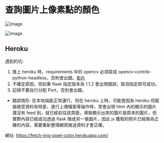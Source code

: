 # 查詢圖片上像素點的顏色

![image](https://user-images.githubusercontent.com/96753049/180815259-96ec9a7f-0d65-4b33-af0e-9225b0d65f2c.png)

![image](https://user-images.githubusercontent.com/96753049/180815521-beb0f28f-fa64-4342-a0fb-1fc06ee99b16.png)


## Heroku
遇到的坑: 
1. 推上 heroku 時，requirements 中的 opencv 必須寫成 opencv-contrib-python-headless，否則會出錯。[影片](https://www.youtube.com/watch?v=9GCLwYlM8cc&t=312s&ab_channel=ProgrammingFever "懸停顯示")
2. 不確定原因，但如果 flask 指定版本為 1.1.2 會出現錯誤，取消指定即可成功。
3. 記得不要自行分配 Port，否則會出錯。

* 錯誤情形: 
在本地端能正常運行，但在 heroku 上時，可能會因為 heroku 伺服器接受資料有時差，進行上傳檔案等操作時，常會出現 html 內的顯示的圖片還沒有 feed 到，就已經前往該頁面，導致顯示出來的圖片是原本的圖片，但實際內容已經成功透過 flask 換成另一張圖片，因此 js 獲取的照片已經換為正確的內容。需要重新整理網頁推送資料才會正確。

網址: https://fetch-img-pixel-color.herokuapp.com/
